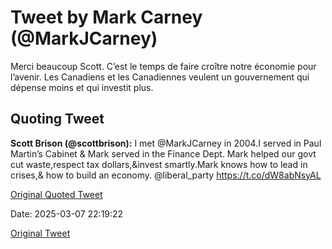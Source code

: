 # Tweet by Mark Carney (@MarkJCarney)

Merci beaucoup Scott. C’est le temps de faire croître notre économie pour l’avenir. Les Canadiens et les Canadiennes veulent un gouvernement qui dépense moins et qui investit plus.

## Quoting Tweet

**Scott Brison (@scottbrison):** I met @MarkJCarney in 2004.I served in Paul Martin’s Cabinet &amp; Mark served in the Finance Dept. Mark helped our govt cut waste,respect tax dollars,&amp;invest smartly.Mark knows how to lead in crises,&amp; how to build an economy. ⁦@liberal_party⁩ https://t.co/dW8abNsyAL

[Original Quoted Tweet](https://x.com/scottbrison/status/1898053998105551316)

Date: 2025-03-07 22:19:22

[Original Tweet](https://x.com/MarkJCarney/status/1898136416955052264)
